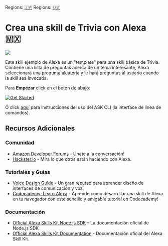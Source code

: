 Regions: [🇯🇵](../../tree/ja-JP)
Regions: [🇺🇸](../../tree/en-US)



#  Crea una skill de Trivia con Alexa 🇲🇽
<img src="https://m.media-amazon.com/images/G/01/mobile-apps/dex/alexa/alexa-skills-kit/tutorials/fact/header._TTH_.png" />



Este skill ejemplo de Alexa es un "template" para una skill básica de Trivia. Contiene una lista de preguntas acerca de un tema interesante, Alexa seleccionará una pregunta aleatoria y le hará preguntas al usuario cuando la skill sea invocada.

<!-- If you would like to see an example of this skill in action, you can enable the [Gloucester Facts](https://www.amazon.com/Robert-McCauley-Gloucester-Facts/dp/B01I5MOIA2/) from the [Alexa Skill Store](http://amazon.com/skills). -->


Para **Empezar** click en el botón de abajo:

[![Get Started](https://camo.githubusercontent.com/db9b9ce26327ad3bac57ec4daf0961a382d75790/68747470733a2f2f6d2e6d656469612d616d617a6f6e2e636f6d2f696d616765732f472f30312f6d6f62696c652d617070732f6465782f616c6578612f616c6578612d736b696c6c732d6b69742f7475746f7269616c732f67656e6572616c2f627574746f6e732f627574746f6e5f6765745f737461727465642e5f5454485f2e706e67)](./instructions/1-voice-user-interface.md)

Ó click [aquí](./instructions/7-cli.md) para instrucciones del uso del ASK CLI (la interface de linea de comandos).

## Recursos Adicionales

### Comunidad
* [Amazon Developer Forums](https://forums.developer.amazon.com/spaces/165/index.html) - Únete a la conversación!
* [Hackster.io](https://www.hackster.io/amazon-alexa) - Mira lo que otros están haciendo con Alexa.

### Tutoriales y Guías
* [Voice Design Guide](https://developer.amazon.com/designing-for-voice/) - Un gran recurso para aprender diseño de interfaces de comunicación y voz.
* [Codecademy: Learn Alexa](https://www.codecademy.com/learn/learn-alexa) - Aprende como desarrollar una skill de Alexa en tu navegador con este sencillo y amigable tutorial en Codecademy!

### Documentación
* [Official Alexa Skills Kit Node.js SDK](https://www.npmjs.com/package/ask-sdk) - La documentación oficial de Node.js SDK
*  [Official Alexa Skills Kit Documentation](https://developer.amazon.com/docs/ask-overviews/build-skills-with-the-alexa-skills-kit.html) - Documentación oficial del Alexa Skill Kit.
